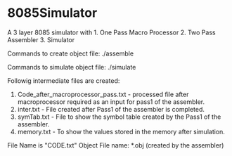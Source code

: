 # 8085Simulator
A 3 layer 8085 simulator with 
	1. One Pass Macro Processor
	2. Two Pass Assembler
	3. Simulator

Commands to create object file:
	./assemble <filename>

Commands to simulate object file:
	./simulate <objectFileName>

Followig intermediate files are created:
1. Code_after_macroprocessor_pass.txt - 
	processed file after macroprocessor required as an input for 		pass1 of the assembler.
2. inter.txt -
	File created after Pass1 of the assembler is completed.
3. symTab.txt - 
	File to show the symbol table created by the Pass1 of the 		assembler.
4. memory.txt - 
	To show the values stored in the memory after simulation.

File Name is "CODE.txt"
Object File name: *.obj (created by the assembler)
